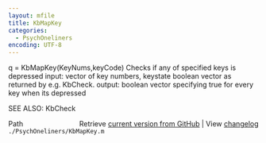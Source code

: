 ```yaml
---
layout: mfile
title: KbMapKey
categories:
  - PsychOneliners
encoding: UTF-8
---
```


q = KbMapKey(KeyNums,keyCode)
Checks if any of specified keys is depressed
input: vector of key numbers, keystate boolean vector as returned by e.g.
       KbCheck.
output: boolean vector specifying true for every key when its depressed

SEE ALSO: KbCheck


<div class="code_header" style="text-align:right;">
  <span style="float:left;">Path&nbsp;&nbsp;</span> <span class="counter">Retrieve <a href=
  "https://raw.github.com/Psychtoolbox-3/Psychtoolbox-3/beta/./PsychOneliners/KbMapKey.m">current version from GitHub</a> | View <a href=
  "https://github.com/Psychtoolbox-3/Psychtoolbox-3/commits/beta/./PsychOneliners/KbMapKey.m">changelog</a></span>
</div>
<div class="code">
  <code>./PsychOneliners/KbMapKey.m</code>
</div>
